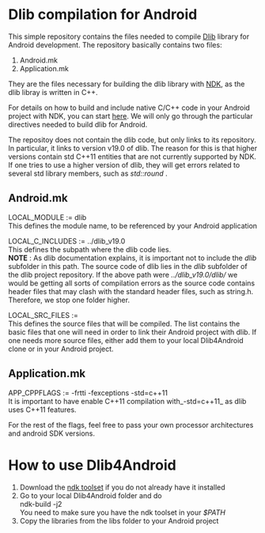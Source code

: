 # Dlib compilation for Android #
This simple repository contains the files needed to compile [Dlib](http://dlib.net/) library for Android development. The repository
basically contains two files:
1. Android.mk
2. Application.mk

They are the files necessary for building the dlib library with [NDK](https://developer.android.com/ndk/index.html), as the dlib libray
is written in C++.

For details on how to build and include native C/C++ code in your Android project with NDK, you can start [here](https://developer.android.com/ndk/guides/build.html).
We will only go through the particular directives needed to build dlib for Android.

The repositoy does not contain the dlib code, but only links to its repository. In particular, it links to version v19.0 of dlib.
The reason for this is that higher versions contain std C++11 entities that are not currently supported by NDK. If one tries to use a higher
version of dlib, they will get errors related to several std library members, such as _std::round_ .

## Android.mk ##
LOCAL_MODULE     := dlib  
This defines the module name, to be referenced by your Android application

LOCAL_C_INCLUDES := ../dlib_v19.0  
This defines the subpath where the dlib code lies.  
**NOTE** : As dlib documentation explains, it is important not to include the _dlib_ subfolder in this path. The source code of dlib lies
in the _dlib_ subfolder of the dlib project repository. If the above path were _../dlib_v19.0/dlib/_ we would be getting all sorts
of compilation errors as the source code contains header files that may clash with the standard header files, such as string.h. Therefore, 
we stop one folder higher.

LOCAL_SRC_FILES  :=  
This defines the source files that will be compiled. The list contains the basic files that one will need in order to link their Android 
project with dlib. If one needs more source files, either add them to your local Dlib4Android clone or in your Android project.

## Application.mk ##
APP_CPPFLAGS := -frtti -fexceptions -std=c++11  
It is important to have enable C++11 compilation with_-std=c++11_ as dlib uses C++11 features.

For the rest of the flags, feel free to pass your own processor architectures and android SDK versions.
# How to use Dlib4Android #
1. Download the [ndk toolset](https://developer.android.com/ndk/downloads/index.html) if you do not already have it installed
2. Go to your local Dlib4Android folder and do  
ndk-build -j2  
You need to make sure you have the ndk toolset in your _$PATH_
3. Copy the libraries from the libs folder to your Android project 
